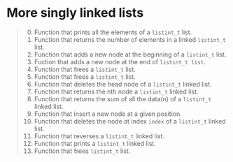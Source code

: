 # More singly linked lists
>
> 0. Function that prints all the elements of a `listint_t` list.
> 1. Function that returns the number of elements in a linked `listint_t` list.
> 2. Function that adds a new node at the beginning of a `listint_t` list.
> 3. Fuction that adds a new node at the end of `listint_t list`.
> 4. Function that frees a `listint_t` list.
> 5. Function that frees a `listint_t` list.
> 6. Function that deletes the head node of a `listint_t` linked list.
> 7. Function that returns the nth node a `listint_t` linked list.
> 8. Function that returns the sum of all the data(n) of a `listint_t` linked list.
> 9. Function that insert a new node at a given position.
> 10. Function that deletes the node at index `index` of a `listint_t` linked list.
> 11. Function that reverses a `listint_t` linked list.
> 12. Function that prints a `listint_t` linked list.
> 13. Function that frees `listint_t` list.

